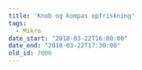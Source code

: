 ```yaml
---
title: 'Knob og kompas opfriskning'
tags:
  - Mikro
date_start: "2018-03-22T16:00:00"
date_end: "2018-03-22T17:30:00"
old_id: 7006
---
```


